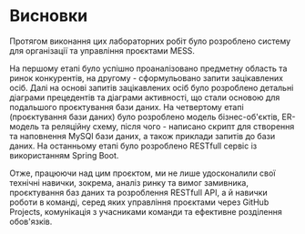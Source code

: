 # Висновки

Протягом виконання цих лабораторних робіт було розроблено систему для організації та управління проєктами MESS.

На першому етапі було успішно проаналізовано предметну область та ринок конкурентів, на другому - сформульовано запити зацікавлених осіб.
Далі на основі запитів зацікавлених осіб було розроблено детальні діаграми прецедентів та діаграми активності, що стали основою для подальшого проєктування бази даних.
На четвертому етапі (проєктування бази даних) було розроблено модель бізнес-об'єктів, ER-модель та реляційну схему, після чого - написано скрипт для створення та наповнення MySQl бази даних, а також приклади запитів до бази даних.
На останньому етапі було розроблено RESTfull сервіс із використанням Spring Boot.

Отже, працюючи над цим проєктом, ми не лише удосконалили свої технічні навички, зокрема, аналіз ринку та вимог замивника, проєктування баз даних та розроблення RESTfull API, а й навички роботи в команді, 
серед яких управління проєктами через GitHub Projects, комунікація з учасниками команди та ефективне розділення обов'язків.
